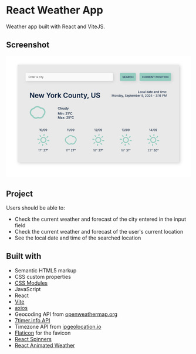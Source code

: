 # React Weather App

Weather app built with React and ViteJS.

## Screenshot

<img src="./screenshot/react-weather-app.png" alt="React weather app preview" width="700px">

## Project

Users should be able to:

- Check the current weather and forecast of the city entered in the input field
- Check the current weather and forecast of the user's current location
- See the local date and time of the searched location

## Built with

- Semantic HTML5 markup
- CSS custom properties
- [CSS Modules](https://github.com/css-modules/css-modules)
- JavaScript
- React
- [Vite](https://vitejs.dev/)
- [axios](https://axios-http.com/)
- Geocoding API from [openweathermap.org](https://openweathermap.org/)
- [7timer.info API](http://www.7timer.info/doc.php)
- Timezone API from [ipgeolocation.io](https://ipgeolocation.io/)
- [Flaticon](https://www.flaticon.com/) for the favicon
- [React Spinners](https://www.npmjs.com/package/react-spinners)
- [React Animated Weather](https://www.npmjs.com/package/react-animated-weather)